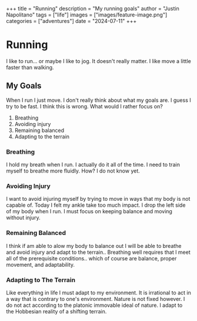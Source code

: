 +++
title =  "Running"
description = "My running goals"
author = "Justin Napolitano"
tags = ["life"]
images = ["images/feature-image.png"]
categories = ["adventures"]
date = "2024-07-11"
+++


# Running

I like to run... or maybe I like to jog. It doesn't really matter.  I like move a little faster than walking.

## My Goals

When I run I just move. I don't really think about what my goals are. I guess I try to be fast. I think this is wrong.  What would I rather focus on? 

1. Breathing
2. Avoiding injury
3. Remaining balanced
4. Adapting to the terrain

### Breathing

I hold my breath when I run. I actually do it all of the time. I need to train myself to breathe more fluidly.  How? I do not know yet. 

### Avoiding Injury

I want to avoid injuring myself by trying to move in ways that my body is not capable of. Today I felt my ankle take too much impact. I drop the left side of my body when I run. I must focus on keeping balance and moving without injury.

### Remaining Balanced

I think if am able to alow my body to balance out I will be able to breathe and avoid injury and adapt to the terrain.. Breathing well requires that I meet all of the prerequisite conditions.. which of course are balance, proper movement, and adaptability.

### Adapting to The Terrain

Like everything in life I must adapt to my environment. It is irrational to act in a way that is contrary to one's environment. Nature is not fixed however. I do not act according to the platonic immovable ideal of nature. I adapt to the Hobbesian reality of a shifting terrain. 

